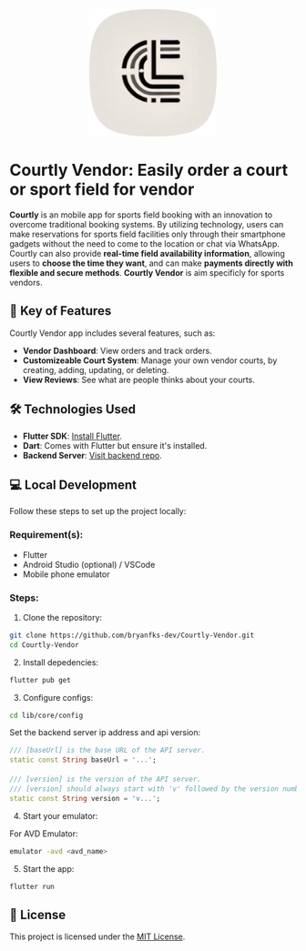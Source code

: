 <p align="center"><img src="web/icons/Icon-192.png" style="width:16em"></p>

# Courtly Vendor: Easily order a court or sport field for vendor

**Courtly** is an mobile app for sports field booking with an innovation to overcome traditional booking systems. By utilizing technology, users can make reservations for sports field facilities only through their smartphone gadgets without the need to come to the location or chat via WhatsApp. Courtly can also provide **real-time field availability information**, allowing users to **choose the time they want**, and can make **payments directly with flexible and secure methods**. **Courtly Vendor** is aim specificly for sports vendors.

## 🚀 Key of Features

Courtly Vendor app includes several features, such as:

- **Vendor Dashboard**: View orders and track orders.
- **Customizeable Court System**: Manage your own vendor courts, by creating, adding, updating, or deleting.
- **View Reviews**: See what are people thinks about your courts.

## 🛠️ Technologies Used

- **Flutter SDK**: [Install Flutter](https://docs.flutter.dev/get-started/install).
- **Dart**: Comes with Flutter but ensure it's installed.
- **Backend Server**: [Visit backend repo](https://github.com/bryanfks-dev/Courtly-Service).

## 💻 Local Development

Follow these steps to set up the project locally:

### Requirement(s):

- Flutter
- Android Studio (optional) / VSCode
- Mobile phone emulator

### Steps:

1. Clone the repository:

```bash
git clone https://github.com/bryanfks-dev/Courtly-Vendor.git
cd Courtly-Vendor
```

2. Install depedencies:

```bash
flutter pub get
```

3. Configure configs:

```bash
cd lib/core/config
```

Set the backend server ip address and api version:

```dart
/// [baseUrl] is the base URL of the API server.
static const String baseUrl = '...';

/// [version] is the version of the API server.
/// [version] should always start with 'v' followed by the version number.
static const String version = 'v...';
```

4. Start your emulator:

For AVD Emulator:

```bash
emulator -avd <avd_name>
```

5. Start the app:

```bash
flutter run
```

## 📄 License

This project is licensed under the [MIT License](https://github.com/bryanfks-dev/Courtly-Vendor/blob/main/LICENSE).
